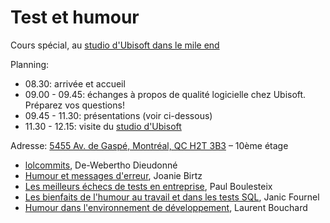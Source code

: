 # Test et humour

Cours spécial, au [studio d'Ubisoft dans le mile end](https://montreal.ubisoft.com/en/)

Planning:
- 08.30: arrivée et accueil
- 09.00 - 09.45: échanges à propos de qualité logicielle chez Ubisoft. Préparez vos questions!
- 09.45 - 11.30: présentations (voir ci-dessous)
- 11.30 - 12.15: visite du [studio d'Ubisoft](https://montreal.ubisoft.com/en/)

Adresse: [5455 Av. de Gaspé, Montréal, QC H2T 3B3](https://www.openstreetmap.org/way/1219284240#map=19/45.527304/-73.595811) – 10ème étage

- [lolcommits](https://github.com/umontreal-diro/IFT3913/tree/main/presentations/Semaine10/De-Webertho%20Dieudonn%C3%A9), De-Webertho Dieudonné
- [Humour et messages d'erreur](https://github.com/umontreal-diro/IFT3913/tree/main/presentations/Semaine10/JoanieBirtz), Joanie Birtz
- [Les meilleurs échecs de tests en entreprise](https://github.com/umontreal-diro/IFT3913/tree/main/presentations/Semaine10/Boulesteix-Paul), Paul Boulesteix
- [Les bienfaits de l'humour au travail et dans les tests SQL](https://github.com/umontreal-diro/IFT3913/tree/main/presentations/Semaine10/JanicFournel), Janic Fournel
- [Humour dans l'environnement de développement](https://github.com/umontreal-diro/IFT3913/tree/main/presentations/Semaine10/Laurent%20bouchard), Laurent Bouchard
